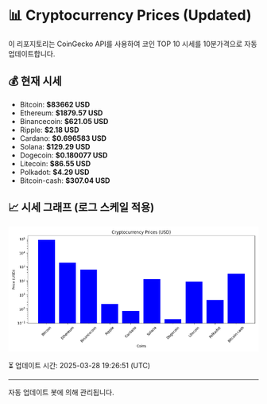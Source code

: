 
# 📊 Cryptocurrency Prices (Updated)

이 리포지토리는 CoinGecko API를 사용하여 코인 TOP 10 시세를 10분가격으로 자동 업데이트합니다.

## 💰 현재 시세
- Bitcoin: **$83662 USD**
- Ethereum: **$1879.57 USD**
- Binancecoin: **$621.05 USD**
- Ripple: **$2.18 USD**
- Cardano: **$0.696583 USD**
- Solana: **$129.29 USD**
- Dogecoin: **$0.180077 USD**
- Litecoin: **$86.55 USD**
- Polkadot: **$4.29 USD**
- Bitcoin-cash: **$307.04 USD**

## 📈 시세 그래프 (로그 스케일 적용)
![Crypto Prices](crypto_prices.png)

⏳ 업데이트 시간: 2025-03-28 19:26:51 (UTC)

---
자동 업데이트 봇에 의해 관리됩니다.
